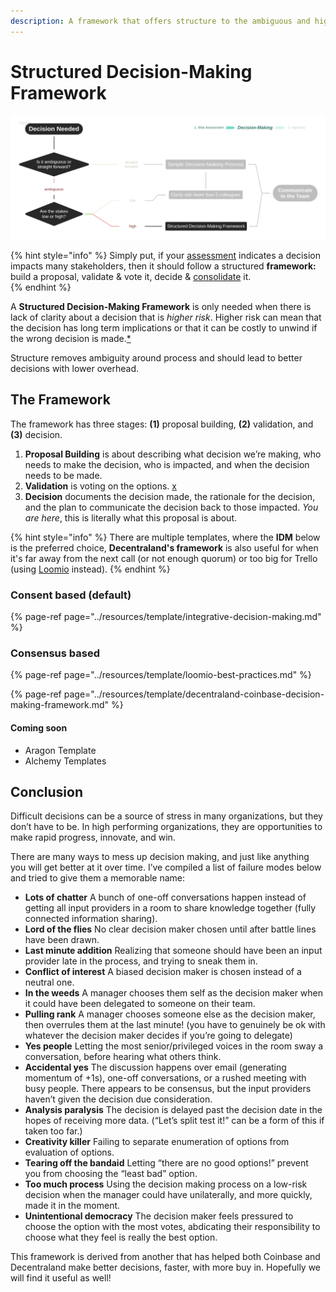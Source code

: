 ```yaml
---
description: A framework that offers structure to the ambiguous and high-risk decisions
---
```


# Structured Decision-Making Framework

![](../.gitbook/assets/decisions-complex.png)

{% hint style="info" %}
Simply put, if your [assessment](risk-assessment.md) indicates a decision impacts many stakeholders, then it should follow a structured **framework:** build a proposal, validate & vote it, decide & [consolidate](signaling.md) it.  
{% endhint %}

A **Structured Decision-Making Framework** is only needed when there is lack of clarity about a decision that is _higher risk_. Higher risk can mean that the decision has long term implications or that it can be costly to unwind if the wrong decision is made.[\*]()

Structure removes ambiguity around process and should lead to better decisions with lower overhead.

## The Framework

 The framework has three stages: **\(1\)** proposal building, **\(2\)** validation, and **\(3\)** decision.

1. **Proposal Building** is about describing what decision we’re making, who needs to make the decision, who is impacted, and when the decision needs to be made.
2. **Validation** is voting on the options. [x](https://www.loomio.org/g/X5fYj0u1/daoincubator)
3. **Decision** documents the decision made, the rationale for the decision, and the plan to communicate the decision back to those impacted. _You are here_, this is literally what this proposal is about.

{% hint style="info" %}
There are multiple templates, where the **IDM** below is the preferred choice, **Decentraland's framework** is also useful for when it's far away from the next call \(or not enough quorum\) or too big for Trello \(using [Loomio](https://www.loomio.org/g/X5fYj0u1/daoincubator) instead\). 
{% endhint %}

### Consent based \(default\)

{% page-ref page="../resources/template/integrative-decision-making.md" %}

### Consensus based

{% page-ref page="../resources/template/loomio-best-practices.md" %}

{% page-ref page="../resources/template/decentraland-coinbase-decision-making-framework.md" %}

#### Coming soon

* Aragon Template
* Alchemy Templates

## Conclusion

Difficult decisions can be a source of stress in many organizations, but they don’t have to be. In high performing organizations, they are opportunities to make rapid progress, innovate, and win.

There are many ways to mess up decision making, and just like anything you will get better at it over time. I’ve compiled a list of failure modes below and tried to give them a memorable name:

* **Lots of chatter** A bunch of one-off conversations happen instead of getting all input providers in a room to share knowledge together \(fully connected information sharing\).
* **Lord of the flies** No clear decision maker chosen until after battle lines have been drawn.
* **Last minute addition** Realizing that someone should have been an input provider late in the process, and trying to sneak them in.
* **Conflict of interest** A biased decision maker is chosen instead of a neutral one.
* **In the weeds** A manager chooses them self as the decision maker when it could have been delegated to someone on their team.
* **Pulling rank** A manager chooses someone else as the decision maker, then overrules them at the last minute! \(you have to genuinely be ok with whatever the decision maker decides if you’re going to delegate\)
* **Yes people** Letting the most senior/privileged voices in the room sway a conversation, before hearing what others think.
* **Accidental yes** The discussion happens over email \(generating momentum of +1s\), one-off conversations, or a rushed meeting with busy people. There appears to be consensus, but the input providers haven’t given the decision due consideration.
* **Analysis paralysis** The decision is delayed past the decision date in the hopes of receiving more data. \(“Let’s split test it!” can be a form of this if taken too far.\)
* **Creativity killer** Failing to separate enumeration of options from evaluation of options.
* **Tearing off the bandaid** Letting “there are no good options!” prevent you from choosing the “least bad” option.
* **Too much process** Using the decision making process on a low-risk decision when the manager could have unilaterally, and more quickly, made it in the moment.
* **Unintentional democracy** The decision maker feels pressured to choose the option with the most votes, abdicating their responsibility to choose what they feel is really the best option.

This framework is derived from another that has helped both Coinbase and Decentraland make better decisions, faster, with more buy in. Hopefully we will find it useful as well!  


